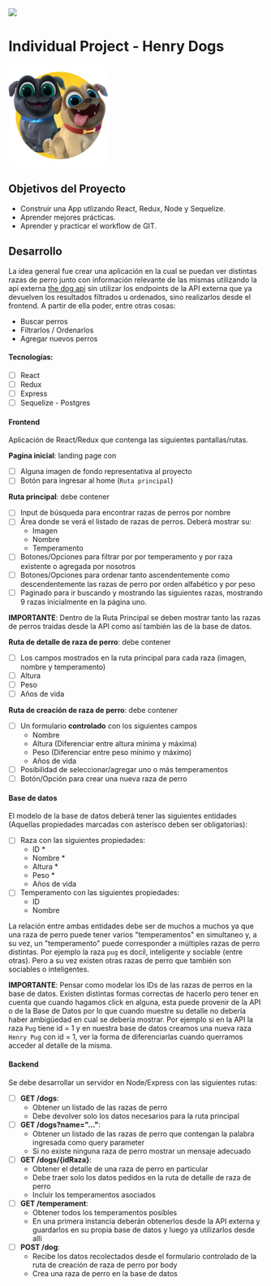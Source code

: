 <p align='left'>
    <img src='https://static.wixstatic.com/media/85087f_0d84cbeaeb824fca8f7ff18d7c9eaafd~mv2.png/v1/fill/w_160,h_30,al_c,q_85,usm_0.66_1.00_0.01/Logo_completo_Color_1PNG.webp' </img>
</p>

# Individual Project - Henry Dogs

<p align="left">
  <img height="200" src="./dog.png" />
</p>

## Objetivos del Proyecto

- Construir una App utlizando React, Redux, Node y Sequelize.
- Aprender mejores prácticas.
- Aprender y practicar el workflow de GIT.

## Desarrollo

La idea general fue crear una aplicación en la cual se puedan ver distintas razas de perro junto con información relevante de las mismas utilizando la api externa [the dog api](https://thedogapi.com/) sin utilizar los endpoints de la API externa que ya devuelven los resultados filtrados u ordenados, sino  realizarlos desde el frontend.
A partir de ella poder, entre otras cosas:
  - Buscar perros
  - Filtrarlos / Ordenarlos
  - Agregar nuevos perros

#### Tecnologías:
- [ ] React
- [ ] Redux
- [ ] Express
- [ ] Sequelize - Postgres

#### Frontend

Aplicación de React/Redux que contenga las siguientes pantallas/rutas.

__Pagina inicial__: landing page con
- [ ] Alguna imagen de fondo representativa al proyecto
- [ ] Botón para ingresar al home (`Ruta principal`)

__Ruta principal__: debe contener
- [ ] Input de búsqueda para encontrar razas de perros por nombre
- [ ] Área donde se verá el listado de razas de perros. Deberá mostrar su:
  - Imagen
  - Nombre
  - Temperamento
- [ ] Botones/Opciones para filtrar por por temperamento y por raza existente o agregada por nosotros
- [ ] Botones/Opciones para ordenar tanto ascendentemente como descendentemente las razas de perro por orden alfabético y por peso
- [ ] Paginado para ir buscando y mostrando las siguientes razas, mostrando 9 razas inicialmente en la página uno.

__IMPORTANTE__: Dentro de la Ruta Principal se deben mostrar tanto las razas de perros traidas desde la API como así también las de la base de datos.

__Ruta de detalle de raza de perro__: debe contener
- [ ] Los campos mostrados en la ruta principal para cada raza (imagen, nombre y temperamento)
- [ ] Altura
- [ ] Peso
- [ ] Años de vida

__Ruta de creación de raza de perro__: debe contener
- [ ] Un formulario __controlado__ con los siguientes campos
  - Nombre
  - Altura (Diferenciar entre altura mínima y máxima)
  - Peso (Diferenciar entre peso mínimo y máximo)
  - Años de vida
- [ ] Posibilidad de seleccionar/agregar uno o más temperamentos
- [ ] Botón/Opción para crear una nueva raza de perro

#### Base de datos

El modelo de la base de datos deberá tener las siguientes entidades (Aquellas propiedades marcadas con asterísco deben ser obligatorias):

- [ ] Raza con las siguientes propiedades:
  - ID *
  - Nombre *
  - Altura *
  - Peso *
  - Años de vida
- [ ] Temperamento con las siguientes propiedades:
  - ID
  - Nombre

La relación entre ambas entidades debe ser de muchos a muchos ya que una raza de perro puede tener varios "temperamentos" en simultaneo y, a su vez, un "temperamento" puede corresponder a múltiples razas de perro distintas. Por ejemplo la raza `pug` es docil, inteligente y sociable (entre otras). Pero a su vez existen otras razas de perro que también son sociables o inteligentes.

__IMPORTANTE__: Pensar como modelar los IDs de las razas de perros en la base de datos. Existen distintas formas correctas de hacerlo pero tener en cuenta que cuando hagamos click en alguna, esta puede provenir de la API o de la Base de Datos por lo que cuando muestre su detalle no debería haber ambigüedad en cual se debería mostrar. Por ejemplo si en la API la raza `Pug` tiene id = 1 y en nuestra base de datos creamos una nueva raza `Henry Pug` con id = 1, ver la forma de diferenciarlas cuando querramos acceder al detalle de la misma.

#### Backend

Se debe desarrollar un servidor en Node/Express con las siguientes rutas:

- [ ] __GET /dogs__:
  - Obtener un listado de las razas de perro
  - Debe devolver solo los datos necesarios para la ruta principal
- [ ] __GET /dogs?name="..."__:
  - Obtener un listado de las razas de perro que contengan la palabra ingresada como query parameter
  - Si no existe ninguna raza de perro mostrar un mensaje adecuado
- [ ] __GET /dogs/{idRaza}__:
  - Obtener el detalle de una raza de perro en particular
  - Debe traer solo los datos pedidos en la ruta de detalle de raza de perro
  - Incluir los temperamentos asociados
- [ ] __GET /temperament__:
  - Obtener todos los temperamentos posibles
  - En una primera instancia deberán obtenerlos desde la API externa y guardarlos en su propia base de datos y luego ya utilizarlos desde allí
- [ ] __POST /dog__:
  - Recibe los datos recolectados desde el formulario controlado de la ruta de creación de raza de perro por body
  - Crea una raza de perro en la base de datos
